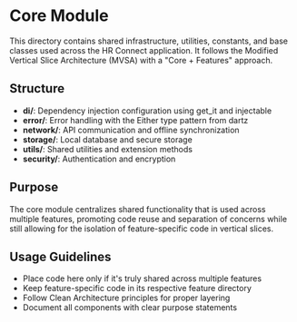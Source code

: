 # Core Module

This directory contains shared infrastructure, utilities, constants, and base classes used across the HR Connect application. It follows the Modified Vertical Slice Architecture (MVSA) with a "Core + Features" approach.

## Structure

- **di/**: Dependency injection configuration using get_it and injectable
- **error/**: Error handling with the Either type pattern from dartz
- **network/**: API communication and offline synchronization
- **storage/**: Local database and secure storage
- **utils/**: Shared utilities and extension methods
- **security/**: Authentication and encryption

## Purpose

The core module centralizes shared functionality that is used across multiple features, promoting code reuse and separation of concerns while still allowing for the isolation of feature-specific code in vertical slices.

## Usage Guidelines

- Place code here only if it's truly shared across multiple features
- Keep feature-specific code in its respective feature directory
- Follow Clean Architecture principles for proper layering
- Document all components with clear purpose statements 